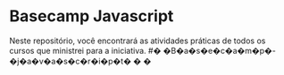 # Basecamp Javascript

Neste repositório, você encontrará as atividades práticas de todos os cursos que ministrei para a iniciativa.
#� �B�a�s�e�c�a�m�p�-�j�a�v�a�s�c�r�i�p�t�
�
�
